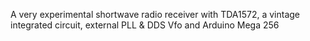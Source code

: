 A very experimental shortwave radio receiver with TDA1572, a vintage integrated circuit, external PLL & DDS Vfo and Arduino Mega 256
